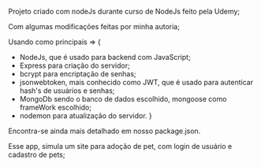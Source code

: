 Projeto criado com nodeJs durante curso de NodeJs feito pela Udemy;

Com algumas modificações feitas por minha autoria;

Usando como principais => {
  - NodeJs, que é usado para backend com JavaScript;
  - Express para criação do servidor;
  - bcrypt para encriptação de senhas;
  - jsonwebtoken, mais conhecido como JWT, que é usado para autenticar hash's de usuários e senhas;
  - MongoDb sendo o banco de dados escolhido, mongoose como frameWork escolhido;
  - nodemon para atualização do servidor.
}

Encontra-se ainda mais detalhado em nosso package.json.

Esse app, simula um site para adoção de pet, com login de usuário e cadastro de pets;